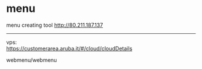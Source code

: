 # menu
menu creating tool
http://80.211.187.137 <br>

<hr>


vps:<br>
https://customerarea.aruba.it/#/cloud/cloudDetails

webmenu/webmenu
